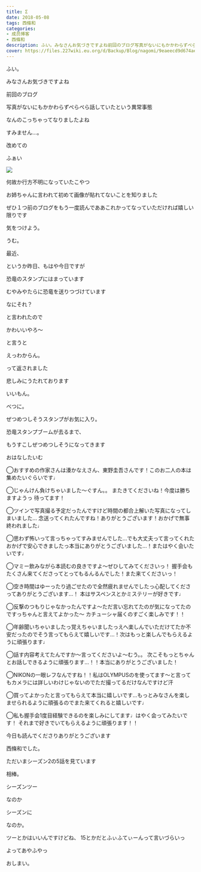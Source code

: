```yaml
---
title: Σ
date: 2018-05-08
tags: 西條和
categories: 
- 成员博客
- 西條和
description: ふい。みなさんお気づきですよね前回のブログ写真がないにもかかわらずぺらぺら話していたという異常事態なんのこっ...
cover: https://files.227wiki.eu.org/d/Backup/Blog/nagomi/9eaeecd9d674ae64a3cbd9737b6bf.jpg 
---
```








ふい。







みなさんお気づきですよね







前回のブログ











写真がないにもかかわらずぺらぺら話していたという異常事態









なんのこっちゃってなりましたよね










すみません…。











改めての

ふぁい

![](https://files.227wiki.eu.org/d/Backup/Blog/nagomi/9eaeecd9d674ae64a3cbd9737b6bf.jpg)







何故か行方不明になっていたこやつ










お姉ちゃんに言われて初めて画像が貼れてないことを知りました










ぜひ１つ前のブログをもう一度読んでああこれかってなっていただければ嬉しい限りです








気をつけよう。







うむ。









最近、








というか昨日、もはや今日ですが







恐竜のスタンプにはまっています









むやみやたらに恐竜を送りつづけています











なにそれ？






と言われたので








かわいいやろ〜









と言うと









えっわからん。










って返されました











悲しみにうたれております








いいもん。






べつに。











ぜつめつしそうスタンプがお気に入り。











恐竜スタンプブームが去るまで、








もうすこしぜつめつしそうになってきます












おはなしたいむ




◯おすすめの作家さんは湊かなえさん、東野圭吾さんです！このお二人の本は集めたいぐらいです♩



◯じゃんけん負けちゃいました〜ぐすん。。
またきてくださいね！今度は勝ちますようっ
待ってます！



◯ツインで写真撮る予定だったんですけど時間の都合上解いた写真になってしまいました…
念送ってくれたんですね！ありがとうございます！おかげで無事終われました♩




◯思わず怖いって言っちゃってすみませんでした…でも大丈夫って言ってくれたおかげで安心できましたっ本当にありがとうございました…！またはやく会いたいです♩






◯マミー飲みながら本読むの良きですよ〜ぜひしてみてくださいっ！
握手会もたくさん来てくださってとってもるんるんでした！また来てくださいっ！




◯空き時間はゆーったり過ごせたので全然疲れませんでしたっ心配してくださってありがとうございます…！
本はサスペンスとかミステリーが好きです♩






◯反撃のつもりじゃなかったんですよ〜ただ言い忘れてたのが気になってたのですっちゃんと言えてよかった〜
カチューシャ届くのすごく楽しみです！！






◯年齢聞いちゃいましたっ覚えちゃいましたっえへ楽しんでいただけてたか不安だったのでそう言ってもらえて嬉しいです…！次はもっと楽しんでもらえるように頑張ります♩






◯話す内容考えてたんですか〜言ってくださいよ〜むう。。
次こそもっとちゃんとお話しできるように頑張ります…！！本当にありがとうございました！





◯NIKONの一眼レフなんですね！！私はOLYMPUSのを使ってます〜と言ってもカメラには詳しいわけじゃないのでただ撮ってるだけなんですけど汗




◯買ってよかったと言ってもらえて本当に嬉しいです…もっとみなさんを楽しませられるように頑張るのでまた来てくれると嬉しいです♩




◯私も握手会1度目経験できるのを楽しみにしてます♩はやく会ってみたいです！
それまで好きでいてもらえるように頑張ります！！











今日も読んでくださりありがとうございます











西條和でした。






ただいまシーズン2の5話を見ています






相棒。









シーズンツー






なのか









シーズンに







なのか。






ツーとかはいいんですけどね、
15とかだとふぃふてぃーんって言いづらいっ






よってあやふやっ







おしまい。


